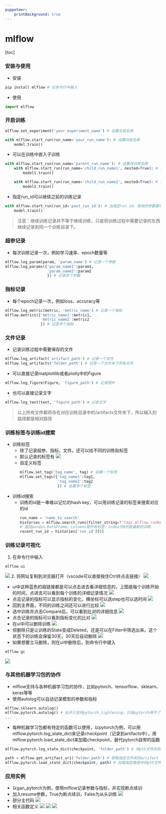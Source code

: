 ```yaml
---
puppeteer:
    printBackground: true
---
```


# mlflow
[toc]

### 安装与使用
- 安装
``` python
pip install mlflow # 在命令行中输入
```
- 使用
``` python
import mlflow
```

### 开启训练
``` python
mlflow.set_experiment('your_experiment_name') # 设置实验名称

with mlflow.start_run(run_name='your_run_name'): # 设置训练名称
    model.train()
```
- 可以在训练中嵌入子训练
``` python
with mlflow.start_run(run_name='parent_run_name'): # 设置母训练名称
    with mlflow.start_run(run_name='child_run_name1', nested=True): # 设置子训练1的名称
        model1.train()

    with mlflow.start_run(run_name='child_run_name2', nested=True): # 设置子训练2的名称
        model2.train()
```
- 指定run_id可以继续之前的训练记录
``` python
with mlflow.start_run(run_id='past_run_id'): # 当指定run_id，其他的参数都将无效
    model.train()
```
> 注意：继续训练记录并不等于继续训练，只是将训练过程中需要记录的东西继续记录到同一个训练目录下。


### 超参记录
- 每次训练记录一次，例如学习速率、epoch数量等
``` python
mlflow.log_param(param, 'param_name') # 记录一个参数
mlflow.log_params({'param_name1':param1, 
                   'param_name2':param2
                   }) # 记录多个参数
```

### 指标记录
- 每个epoch记录一次，例如loss、accuracy等
``` python
mlflow.log_metric(metric, 'metric_name') # 记录一个指标
mlflow.metrics({'metric_name1':metric1, 
                'metric_name2':metric2
                }) # 记录多个指标
```

### 文件记录
- 记录训练过程中需要保存的文件
``` python
mlflow.log_artifact('artifact_path') # 记录一个文件
mlflow.log_artifacts('folder_path') # 记录一个文件夹下所有文件
```
- 可以直接记录matplotilib或者plotly中的Figure
``` python
mlflow.log_figure(Figure, 'figure_path') # 记录图片
```
- 也可以直接记录文字
``` python
mlflow.log_text(text, 'figure_path') # 记录文字
```
> 以上所有文件都将存在对应训练目录中的/artifacts文件夹下，所以输入的路径都是相对路径

### 训练标签与训练id搜索
- 训练标签
  - 除了记录超参、指标、文件，还可以给不同的训练贴标签
  - 默认记录的标签有
  ![](image/2022-02-07-15-51-40.png)
  - 自定义标签
    ``` python
    mlflow.set_tag('tag_name', tag) # 设置一个标签
    mlflow.set_tags({'tag_name1':tag1, 
                     'tag_name2':tag2
                     }) # 设置多个标签
    ```
- 训练id搜索
  - 训练的id是一串难以记忆的hash key，可以用训练记录的标签来搜索对应的id
    ``` python
    run_name = 'name_to_search'
    histories = mlflow.search_runs(filter_string=f'tags.mlflow.runName = "{run_name}"')
    # 返回pandas.DataFrame，columns是所有标签，index为0的是最新的训练
    recent_run_id = histories['run_id'][0]
    ```

### 训练记录可视化
1. 在命令行中输入
``` python
mlflow ui
```
![](image/2022-02-07-14-29-29.png)
2. 将网址复制到浏览器打开（vscode可以直接按住Ctrl并点击链接）
![](image/2022-02-07-14-30-51.png)
- ui中这种蓝色的超链接都是可以点击进去看详细信息的，上图是每个训练开始的时间，点进去可以看到每个训练的详细记录情况
![](image/2022-02-07-14-33-17.png)
- 点击记录的指标可以显示指标的变化，横坐标可以选step也可以选时间
![](image/2022-02-07-14-34-56.png)
- 回到主界面，不同的训练之间还可以进行比较
![](image/2022-02-07-14-36-58.png)
- 选中训练并点击Compare后，可以看到比对的详细信息
![](image/2022-02-07-14-37-38.png)
- 点击记录的指标可以看到指标变化的比对
![](image/2022-02-07-14-38-28.png)
- 在ui中可以删除训练
![](image/2022-02-07-14-40-25.png)
- 但删除只是让训练的State变成Deleted，还是可以在Filter中筛选出来。这个状态下的训练会保留30天，30天后自动删除
![](image/2022-02-07-14-42-37.png)
- 如果想要立马删除，则在ui中删除后，到命令行中键入
``` python
mlflow gc
```
![](image/2022-02-07-14-44-39.png)

### 与其他机器学习包的协作
- mlflow支持与各种机器学习包的协作，比如pytorch、tensorflow、sklearn、keras等等
- 使用autolog可以自动记录模型的参数和指标
``` python
mlflow.sklearn.autolog()
mlflow.pytorch.autolog() # 似乎只支持pytorch_lightening，只装pytorch用不了
...
```
- 每种机器学习包都有特定的函数可以使用，以pytorch为例，可以用mlflow.pytorch.log_state_dict来记录checkpoint（记录到artifacts中），用mlflow.pytorch.load_state_dict来加载checkpoint，替代pytorch自带的函数
``` python
mlflow.pytorch.log_state_dict(checkpoint, 'folder_path') # 将pth文件存到artifacts中的指定文件夹内

path = mlflow.get_artifact_uri('folder_path') # 获取指定文件夹的artifact uri（不是本地路径）
mlflow.pytorch.load_state_dict(checkpoint, path) # 加载指定路径中的pth文件
```

### 应用实例
- 以gan_pytorch为例，使用mlflow记录参数与指标，并实现断点续训
- 加入resume参数，True为断点续训，False为从头训练
![](image/2022-02-07-15-10-04.png)
- 部分主代码
![](image/2022-02-07-15-18-20.png)
- 相关函数定义
![](image/2022-02-07-15-26-02.png)
![](image/2022-02-07-15-32-18.png)
![](image/2022-02-07-15-30-01.png)